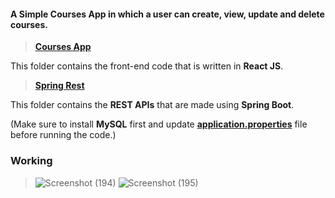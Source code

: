 #### A Simple Courses App in which a user can create, view, update and delete courses.

>[**Courses App**](https://github.com/Pulkit3108/Spring-Boot/tree/master/Courses%20App)

This folder contains the front-end code that is written in **React JS**.

>[**Spring Rest**](https://github.com/Pulkit3108/Spring-Boot/tree/master/Spring%20Rest)

This folder contains the **REST APIs** that are made using **Spring Boot**.


(Make sure to install **MySQL** first and update [**application.properties**](https://github.com/Pulkit3108/Spring-Boot/blob/master/Spring%20Rest/src/main/resources/application.properties) file before running the code.)


### Working
>![Screenshot (194)](https://user-images.githubusercontent.com/46241207/169701696-30670748-e1ab-4f4d-b0b9-2b803c5e1be0.png)
![Screenshot (195)](https://user-images.githubusercontent.com/46241207/169701695-ade9c940-c912-4cc0-b1f7-e87459b9ccbf.png)
